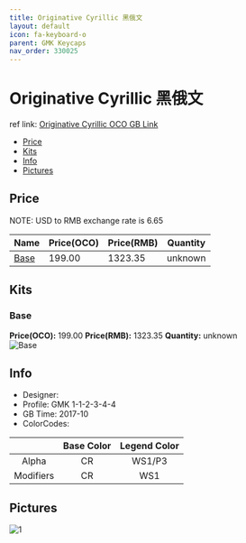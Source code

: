 ```yaml
---
title: Originative Cyrillic 黑俄文
layout: default
icon: fa-keyboard-o
parent: GMK Keycaps
nav_order: 330025
---
```


# Originative Cyrillic 黑俄文

ref link: [Originative Cyrillic OCO GB Link](https://www.originativeco.com/products/originative-cyrillic)

* [Price](#price)
* [Kits](#kits)
* [Info](#info)
* [Pictures](#pictures)


## Price  
NOTE: USD to RMB exchange rate is 6.65

| Name          | Price(OCO)    |  Price(RMB) | Quantity |
| ------------- | ------------ |  ---------- | -------- |
|[Base](#base)|199.00|1323.35|unknown|


## Kits
### Base
**Price(OCO):** 199.00    **Price(RMB):** 1323.35    **Quantity:** unknown  
<img src="{{ 'assets/images/gmk-keycaps/originativecyrillic/kits_pics/base.png' | relative_url }}" alt="Base" class="image featured">


## Info
* Designer: 
* Profile: GMK 1-1-2-3-4-4
* GB Time: 2017-10
* ColorCodes: 

| |Base Color     | Legend Color
| :-------------: | :-------------: | :------------:
|Alpha|CR|WS1/P3
|Modifiers|CR|WS1


## Pictures
<img src="{{ 'assets/images/gmk-keycaps/originativecyrillic/rendering_pics/1.jpg' | relative_url }}" alt="1" class="image featured">
